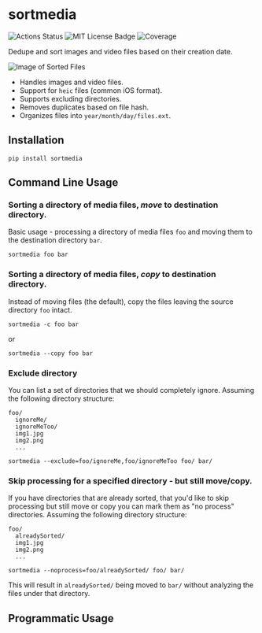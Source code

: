 # sortmedia
![Actions Status](https://github.com/LouisLang/sortmedia/workflows/Python%20application/badge.svg)
![MIT License Badge](https://img.shields.io/github/license/LouisLang/sortmedia) 
![Coverage](https://github.com/LouisLang/sortmedia/blob/master/resources/coverage.svg)

Dedupe and sort images and video files based on their creation date. 

![Image of Sorted Files](https://github.com/LouisLang/sortmedia/blob/master/resources/demo.png)

* Handles images and video files.
* Support for `heic` files (common iOS format).
* Supports excluding directories.
* Removes duplicates based on file hash.
* Organizes files into `year/month/day/files.ext`.

## Installation
`pip install sortmedia`

## Command Line Usage
### Sorting a directory of media files, *move* to destination directory.
Basic usage - processing a directory of media files `foo` and moving them to the destination directory `bar`.

`sortmedia foo bar`

### Sorting a directory of media files, *copy* to destination directory.
Instead of moving files (the default), copy the files leaving the source directory `foo` intact. 

`sortmedia -c foo bar`

or 

`sortmedia --copy foo bar`

### Exclude directory
You can list a set of directories that we should completely ignore. Assuming the following directory structure:

```
foo/
  ignoreMe/
  ignoreMeToo/
  img1.jpg
  img2.png
  ...
```

`sortmedia --exclude=foo/ignoreMe,foo/ignoreMeToo foo/ bar/`

### Skip processing for a specified directory - but still move/copy.
If you have directories that are already sorted, that you'd like to skip processing but still move or copy you can mark them as "no process" directories. Assuming the following directory structure:

```
foo/
  alreadySorted/
  img1.jpg
  img2.png
  ...
```

`sortmedia --noprocess=foo/alreadySorted/ foo/ bar/`

This will result in `alreadySorted/` being moved to `bar/` without analyzing the files under that directory.

## Programmatic Usage
## 
